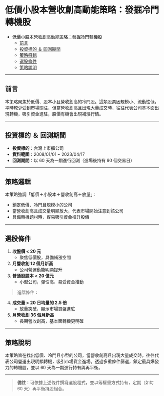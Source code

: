 # 低價小股本營收創高動能策略：發掘冷門轉機股

- [低價小股本營收創高動能策略：發掘冷門轉機股](#低價小股本營收創高動能策略發掘冷門轉機股)
  - [前言](#前言)
  - [投資標的 ＆ 回測期間](#投資標的--回測期間)
  - [策略邏輯](#策略邏輯)
  - [選股條件](#選股條件)
  - [策略說明](#策略說明)

---

## 前言

本策略聚焦於低價、股本小且營收創高的冷門股。這類股票因規模小、流動性低，平時較少受到市場關注，但當營收創高且出現大量成交時，往往代表公司基本面出現轉機，吸引資金進駐，股價有機會出現補漲行情。

---

## 投資標的 ＆ 回測期間

- **投資標的**：台灣上市櫃公司
- **資料範圍**：2008/01/01 ~ 2023/04/17
- **回測期間**：以 60 天為一期進行回測（進場後持有 60 個交易日）

---

## 策略邏輯

本策略強調「低價＋小股本＋營收創高＋放量」：
- 鎖定低價、冷門且規模小的公司
- 當營收創高且成交量明顯放大，代表市場開始注意到該公司
- 具備轉機題材時，容易吸引資金推升股價

---

## 選股條件

1. **收盤價 < 20 元**
	- 聚焦低價股，具備補漲空間
2. **月營收創 12 個月新高**
	- 公司營運動能明顯提升
3. **普通股股本 < 20 億元**
	- 小型公司，彈性高、易受資金推動

> 進階條件：
4. **成交量 > 20 日均量的 2.5 倍**
	- 放量突破，顯示市場買盤進駐
5. **月營收創 36 個月新高**
	- 長期營收創高，基本面轉機更明確

---

## 策略說明

本策略旨在找出低價、冷門且小型的公司，當營收創高且出現大量成交時，往往代表公司營運出現明顯轉機，吸引市場資金進場。透過多重條件篩選，鎖定最具爆發力的轉機股，並以 60 天為一期進行持有與再平衡。

---

> **備註**：可依據上述條件撰寫選股程式，並以等權重方式持有，定期（如每 60 天）再平衡持股組合。
